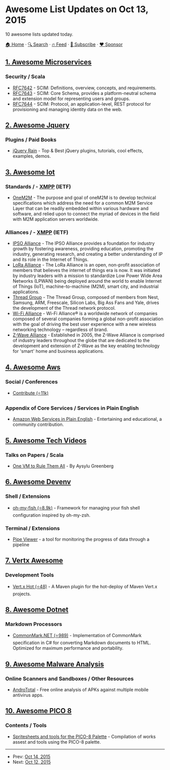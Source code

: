 # Awesome List Updates on Oct 13, 2015

10 awesome lists updated today.

[🏠 Home](/README.md) · [🔍 Search](https://www.trackawesomelist.com/search/) · [🔥 Feed](https://www.trackawesomelist.com/rss.xml) · [📮 Subscribe](https://trackawesomelist.us17.list-manage.com/subscribe?u=d2f0117aa829c83a63ec63c2f&id=36a103854c) · [❤️  Sponsor](https://github.com/sponsors/theowenyoung)



## [1. Awesome Microservices](/content/mfornos/awesome-microservices/README.md)

### Security / Scala

*   [RFC7642](https://tools.ietf.org/html/rfc7642) - SCIM: Definitions, overview, concepts, and requirements.
*   [RFC7643](https://tools.ietf.org/html/rfc7643) - SCIM: Core Schema, provides a platform-neutral schema and extension model for representing users and groups.
*   [RFC7644](https://tools.ietf.org/html/rfc7644) - SCIM: Protocol, an application-level, REST protocol for provisioning and managing identity data on the web.

## [2. Awesome Jquery](/content/petk/awesome-jquery/README.md)

### Plugins / Paid Books

*   [jQuery Rain](http://www.jqueryrain.com/) - Top & Best jQuery plugins, tutorials, cool effects, examples, demos.

## [3. Awesome Iot](/content/HQarroum/awesome-iot/README.md)

### Standards / \- [XMPP](https://en.wikipedia.org/wiki/XMPP) (IETF)

*   [OneM2M](http://www.onem2m.org/) - The purpose and goal of oneM2M is to develop technical specifications which address the need for a common M2M Service Layer that can be readily embedded within various hardware and software, and relied upon to connect the myriad of devices in the field with M2M application servers worldwide.

### Alliances / \- [XMPP](https://en.wikipedia.org/wiki/XMPP) (IETF)

*   [IPSO Alliance](http://www.ipso-alliance.org/) - The IPSO Alliance provides a foundation for industry growth by fostering awareness, providing education, promoting the industry, generating research, and creating a better understanding of IP and its role in the Internet of Things.
*   [LoRa Alliance](https://www.lora-alliance.org/) - The LoRa Alliance is an open, non-profit association of members that believes the internet of things era is now. It was initiated by industry leaders with a mission to standardize Low Power Wide Area Networks (LPWAN) being deployed around the world to enable Internet of Things (IoT), machine-to-machine (M2M), smart city, and industrial applications.
*   [Thread Group](http://threadgroup.org/) - The Thread Group, composed of members from Nest, Samsung, ARM, Freescale, Silicon Labs, Big Ass Fans and Yale, drives the development of the Thread network protocol.
*   [Wi-Fi Alliance](https://www.wi-fi.org/) - Wi-Fi Alliance® is a worldwide network of companies composed of several companies forming a global non-profit association with the goal of driving the best user experience with a new wireless networking technology – regardless of brand.
*   [Z-Wave Alliance](http://z-wavealliance.org/) - Established in 2005, the Z-Wave Alliance is comprised of industry leaders throughout the globe that are dedicated to the development and extension of Z-Wave as the key enabling technology for 'smart' home and business applications.

## [4. Awesome Aws](/content/donnemartin/awesome-aws/README.md)

### Social / Conferences

*   [Contribute (⭐11k)](https://github.com/donnemartin/awesome-aws/blob/master/CONTRIBUTING.md)

### Appendix of Core Services / Services in Plain English

*   [Amazon Web Services in Plain English](https://www.expeditedssl.com/aws-in-plain-english) - Entertaining and educational, a community contribution.

## [5. Awesome Tech Videos](/content/lucasviola/awesome-tech-videos/README.md)

### Talks on Papers / Scala

*   [One VM to Rule Them All](https://www.youtube.com/watch?v=L3e8G5l9gT8) - By Aysylu Greenberg

## [6. Awesome Devenv](/content/jondot/awesome-devenv/README.md)

### Shell / Extensions

*   [oh-my-fish (⭐8.9k)](https://github.com/oh-my-fish/oh-my-fish) - Framework for managing your fish shell configuration inspired by oh-my-zsh.

### Terminal / Extensions

*   [Pipe Viewer](http://www.ivarch.com/programs/pv.shtml) - a tool for monitoring the progress of data through a pipeline

## [7. Vertx Awesome](/content/vert-x3/vertx-awesome/README.md)

### Development Tools

*   [Vert.x Hot (⭐48)](https://github.com/dazraf/vertx-hot) - A Maven plugin for the hot-deploy of Maven Vert.x projects.

## [8. Awesome Dotnet](/content/quozd/awesome-dotnet/README.md)

### Markdown Processors

*   [CommonMark.NET (⭐989)](https://github.com/Knagis/CommonMark.NET) - Implementation of CommonMark specification in C# for converting Markdown documents to HTML. Optimized for maximum performance and portability.

## [9. Awesome Malware Analysis](/content/rshipp/awesome-malware-analysis/README.md)

### Online Scanners and Sandboxes / Other Resources

*   [AndroTotal](https://andrototal.org/) - Free online analysis of APKs
    against multiple mobile antivirus apps.

## [10. Awesome PICO 8](/content/pico-8/awesome-PICO-8/README.md)

### Contents / Tools

*   [Spritesheets and tools for the PICO-8 Palette](https://www.reddit.com/r/pico8/comments/3jhmni/spritesheets_and_tools_for_the_pico8_palette/) - Compilation of works assest and tools using the PICO-8 palette.

---

- Prev: [Oct 14, 2015](/content/2015/10/14/README.md)
- Next: [Oct 12, 2015](/content/2015/10/12/README.md)